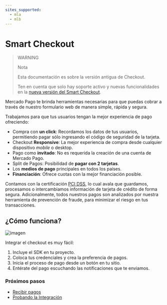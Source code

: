 ```yaml
---
sites_supported:
  - mla
  - mlb
---
```


# Smart Checkout

> WARNING
>
> Nota
>
> Esta documentación es sobre la versión antigua de Checkout.
>
> Ten en cuenta que solo hay soporte activo y nuevas funcionalidades en la [nueva versión del Smart Checkout](https://www.mercadopago.com.ar/developers/es/guides/payments/web-payment-checkout/introduction/).

Mercado Pago te brinda herramientas necesarias para que puedas cobrar a través de nuestro formulario web de manera simple, rápida y segura.

Trabajamos para que tus usuarios tengan la mejor experiencia de pago ofreciendo:  

* Compra con **un click**: Recordamos los datos de tus usuarios, permitiendo pagar sólo ingresando el código de seguridad de la tarjeta.
* Checkout **Responsive**: La mejor experiencia de compra desde cualquier dispositivo _mobile_ o desktop.
* Pago como **invitado**: No es requerida la creación de una cuenta de Mercado Pago.
* Split de Pagos: Posibilidad de **pagar con 2 tarjetas**.
* Los **medios de pago** principales en todos los países.
* **Financiación**: Ofrece cuotas con la mejor financiación posible.

Contamos con la certificación [PCI DSS](https://www.pcisecuritystandards.org/), lo cual avala que guardamos, procesamos o intercambiamos información de tarjeta de crédito de forma segura. Adicionalmente, todos nuestros pagos son analizados por nuestra herramienta de prevención de fraude, para minimizar el riesgo en tus transacciones.

## ¿Cómo funciona?

![imagen](https://secure.mlstatic.com/developers/site/cloud/assets/Uploads/Basic-Checkout.png)

Integrar el checkout es muy fácil:

1. Incluye el SDK en tu proyecto.
2. Coloca tus credenciales y crea la preferencia de pagos.
3. Inicia el proceso de pago desde un botón en tu sitio.
4. Entérate del pago escuchando las notificaciones que te enviamos.

### Próximos pasos

* [Recibir pagos](https://www.mercadopago.com.ar/developers/es/guides/payments/web-payment-checkout/v1/receive-payments/)
* [Probando la Integración](https://www.mercadopago.com.ar/developers/es/guides/payments/web-payment-checkout/v1/testing/)
